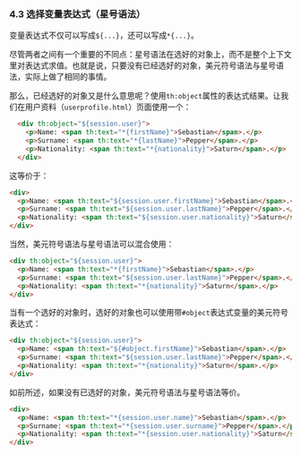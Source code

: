 ### 4.3 选择变量表达式（星号语法）

变量表达式不仅可以写成`${...}`，还可以写成`*{...}`。

尽管两者之间有一个重要的不同点：星号语法在选好的对象上，而不是整个上下文里对表达式求值。也就是说，只要没有已经选好的对象，美元符号语法与星号语法，实际上做了相同的事情。

那么，已经选好的对象又是什么意思呢？使用`th:object`属性的表达式结果。让我们在用户资料（`userprofile.html`）页面使用一个：
```html
  <div th:object="${session.user}">
    <p>Name: <span th:text="*{firstName}">Sebastian</span>.</p>
    <p>Surname: <span th:text="*{lastName}">Pepper</span>.</p>
    <p>Nationality: <span th:text="*{nationality}">Saturn</span>.</p>
  </div>
```
这等价于：
```html
<div>
  <p>Name: <span th:text="${session.user.firstName}">Sebastian</span>.</p>
  <p>Surname: <span th:text="${session.user.lastName}">Pepper</span>.</p>
  <p>Nationality: <span th:text="${session.user.nationality}">Saturn</span>.</p>
</div>
```
当然，美元符号语法与星号语法可以混合使用：
```html
<div th:object="${session.user}">
  <p>Name: <span th:text="*{firstName}">Sebastian</span>.</p>
  <p>Surname: <span th:text="${session.user.lastName}">Pepper</span>.</p>
  <p>Nationality: <span th:text="*{nationality}">Saturn</span>.</p>
</div>
```
当有一个选好的对象时，选好的对象也可以使用带`#object`表达式变量的美元符号表达式：
```html
<div th:object="${session.user}">
  <p>Name: <span th:text="${#object.firstName}">Sebastian</span>.</p>
  <p>Surname: <span th:text="${session.user.lastName}">Pepper</span>.</p>
  <p>Nationality: <span th:text="*{nationality}">Saturn</span>.</p>
</div>
```
如前所述，如果没有已选好的对象，美元符号语法与星号语法等价。
```html
<div>
  <p>Name: <span th:text="*{session.user.name}">Sebastian</span>.</p>
  <p>Surname: <span th:text="*{session.user.surname}">Pepper</span>.</p>
  <p>Nationality: <span th:text="*{session.user.nationality}">Saturn</span>.</p>
</div>
```